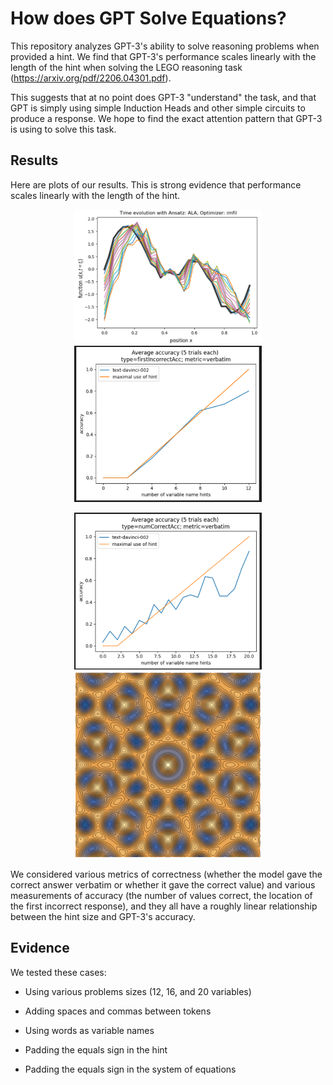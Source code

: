 # How does GPT Solve Equations?



This repository analyzes GPT-3's ability to solve reasoning problems when provided a hint. We find that GPT-3's performance scales linearly with the length of the hint when solving the LEGO reasoning task (https://arxiv.org/pdf/2206.04301.pdf). 


This suggests that at no point does GPT-3 "understand" the task, and that GPT is simply using simple Induction Heads and other simple circuits to produce a response. We hope to find the exact attention pattern that GPT-3 is using to solve this task.




## Results

Here are plots of our results. This is strong evidence that performance scales linearly with the length of the hint. 

<p align="center">
<img src="/images/1.png" alt="12 hints 1" width="300"/>
<img src="/images/2.png" alt="12 hints 2" width="300"/>
</p>

<p align="center">
<img src="/images/3.png" alt="20 hints 1" width="300"/>
<img src="/images/4.png" alt="20 hints 2" width="300"/>
</p>


We considered various metrics of correctness (whether the model gave the correct answer verbatim or whether it gave the correct value) and various measurements of accuracy (the number of values correct, the location of the first incorrect response), and they all have a roughly linear relationship between the hint size and GPT-3's accuracy.




## Evidence



We tested these cases:


- Using various problems sizes (12, 16, and 20 variables)

- Adding spaces and commas between tokens

- Using words as variable names

- Padding the equals sign in the hint

- Padding the equals sign in the system of equations



